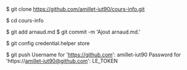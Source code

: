 $ git clone https://github.com/amillet-iut90/cours-info.git

$ cd cours-info

$ git add arnaud.md
$ git commit -m 'Ajout arnaud.md.'


$ git config credential.helper store

$ git push
Username for 'https://github.com': amillet-iut90
Password for 'https://amillet-iut90@github.com': LE_TOKEN


